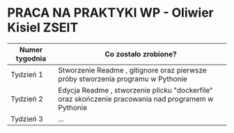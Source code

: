 # PRACA NA PRAKTYKI WP - Oliwier Kisiel ZSEIT

| Numer tygodnia | Co zostało zrobione? |
| ---- | ---- |
| Tydzień 1 | Stworzenie Readme , gitignore oraz pierwsze próby stworzenia programu w Pythonie |
| Tydzień 2 | Edycja Readme , stworzenie plicku "dockerfile" oraz skończenie pracowania nad programem w Pythonie |
| Tydzień 3 | ... |
